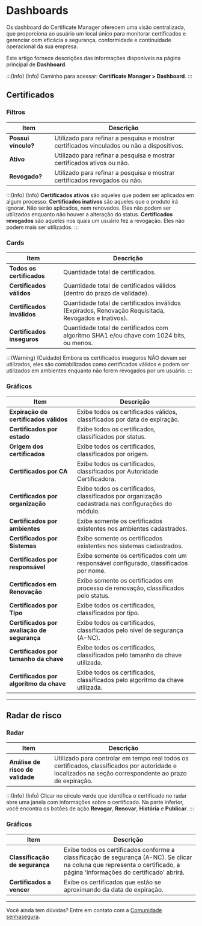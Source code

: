 # Dashboards

Os dashboard do Certificate Manager oferecem uma visão centralizada, que proporciona ao usuário um local único para monitorar certificados e gerenciar com eficácia a segurança, conformidade e continuidade operacional da sua empresa.

Este artigo fornece descrições das informações disponíveis na página principal de **Dashboard**.

:::(Info) (Info)
Caminho para acessar: **Certificate Manager > Dashboard**.
:::

## Certificados

### Filtros
| Item | Descrição |
| --- | --- |
| **Possui vínculo?** |Utilizado para refinar a pesquisa e mostrar certificados vinculados ou não a dispositivos.  |
| **Ativo** |Utilizado para refinar a pesquisa e mostrar certificados ativos ou não. |
| **Revogado?** |Utilizado para refinar a pesquisa e mostrar certificados revogados ou não. |

:::(Info) (Info)
**Certificados ativos** são aqueles que podem ser aplicados em algum processo. 
**Certificados inativos** são aqueles que o produto irá ignorar. Não serão aplicados, nem renovados. Eles não podem ser utilizados enquanto não houver a alteração do status.
**Certificados revogados** são aqueles nos quais um usuário fez a revogação. Eles não podem mais ser utilizados.
:::

### Cards

| Item | Descrição |
| --- | --- |
| **Todos os certificados** |Quantidade total de certificados.|
| **Certificados válidos** |Quantidade total de certificados válidos (dentro do prazo de validade).|
| **Certificados inválidos** |Quantidade total de certificados inválidos (Expirados, Renovação Requisitada, Revogados e Inativos).|
| **Certificados inseguros** |Quantidade total de certificados com algoritmo SHA1 e/ou chave com 1024 bits, ou menos.|

:::(Warning) (Cuidado)
Embora os certificados inseguros NÃO devam ser utilizados, eles são contabilizados como certificados válidos e podem ser utilizados em ambientes enquanto não forem revogados por um usuário.
:::

### Gráficos

| Item | Descrição |
| --- | --- |
| **Expiração de certificados válidos** |Exibe todos os certificados válidos, classificados por data de expiração.|
| **Certificados por estado** |Exibe todos os certificados, classificados por status.|
| **Origem dos certificados** |Exibe todos os certificados, classificados por origem.|
| **Certificados por CA** |Exibe todos os certificados, classificados por Autoridade Certificadora. |
| **Certificados por organização** |Exibe todos os certificados, classificados por organização cadastrada nas configurações do módulo. |
| **Certificados por ambientes** |Exibe somente os certificados existentes nos ambientes cadastrados. |
| **Certificados por Sistemas** |Exibe somente os certificados existentes nos sistemas cadastrados. |
| **Certificados por responsável** |Exibe somente os certificados com um responsável configurado, classificados por nome. |
| **Certificados em Renovação** |Exibe somente os certificados em processo de renovação, classificados pelo status. |
| **Certificados por Tipo** |Exibe todos os certificados, classificados por tipo. |
| **Certificados por avaliação de segurança** |Exibe todos os certificados, classificados pelo nível de segurança (A-NC). |
| **Certificados por tamanho da chave** |Exibe todos os certificados, classificados pelo tamanho da chave utilizada. |
| **Certificados por algoritmo da chave** |Exibe todos os certificados, classificados pelo algoritmo da chave utilizada. |

* * *
## Radar de risco

### Radar

| Item | Descrição |
| --- | --- |
| **Análise de risco de validade** |Utilizado para controlar em tempo real todos os certificados, classificados por autoridade e localizados na seção correspondente ao prazo de expiração. |

:::(Info) (Info)
Clicar no círculo verde que identifica o certificado no radar abre uma janela com informações sobre o certificado. Na parte inferior, você encontra os botões de ação **Revogar**, **Renovar**, **História** e **Publicar**.
:::

### Gráficos

| Item | Descrição |
| --- | --- |
| **Classificação de segurança** |Exibe todos os certificados conforme a classificação de segurança (A-NC). Se clicar na coluna que representa o certificado, a página 'Informações do certificado' abrirá.|
| **Certificados a vencer** |Exibe os certificados que estão se aproximando da data de expiração.|
***
Você ainda tem dúvidas? Entre em contato com a [Comunidade senhasegura](https://community.senhasegura.io/).

